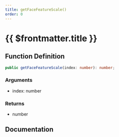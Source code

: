 ```yaml
---
title: getFaceFeatureScale()
order: 0
---
```


# {{ $frontmatter.title }}

<!--@include: ./getFaceFeatureScale_partial_header.md-->

## Function Definition

```ts
public getFaceFeatureScale(index: number): number;
```

### Arguments

* index: number

### Returns

* number

## Documentation

<!--@include: ./getFaceFeatureScale_partial_footer.md-->
